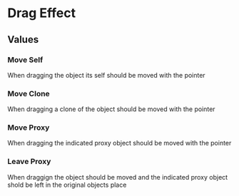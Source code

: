 # Drag Effect

## Values

### Move Self

When dragging the object its self should be moved with the pointer

### Move Clone

When dragging a clone of the object should be moved with the pointer

### Move Proxy

When dragging the indicated proxy object should be moved with the pointer

### Leave Proxy

When draggign the object should be moved and the indicated proxy object shold be left in the original objects place

